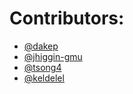 # Contributors:

- [@dakep](https://github.com/dakep)
- [@jhiggin-gmu](https://github.com/jhiggin-gmu)
- [@tsong4](https://github.com/tsong4)
- [@keldelel](https://github.com/keldelel)

